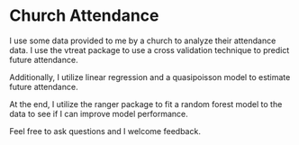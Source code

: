# Church Attendance
I use some data provided to me by a church to analyze their attendance data.  I use the vtreat package to use a cross validation technique to predict future attendance.

Additionally, I utilize linear regression and a quasipoisson model to estimate future attendance.

At the end, I utilize the ranger package to fit a random forest model to the data to see if I can improve model performance.

Feel free to ask questions and I welcome feedback.
